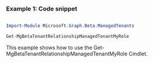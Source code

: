 ### Example 1: Code snippet

```powershell

Import-Module Microsoft.Graph.Beta.ManagedTenants

Get-MgBetaTenantRelationshipManagedTenantMyRole

```
This example shows how to use the Get-MgBetaTenantRelationshipManagedTenantMyRole Cmdlet.

